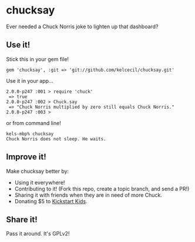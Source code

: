 chucksay
========

Ever needed a Chuck Norris joke to lighten up that dashboard?

Use it!
-------

Stick this in your gem file!

```
gem 'chucksay', :git => 'git://github.com/kelcecil/chucksay.git'
```

Use it in your app...

```
2.0.0-p247 :001 > require 'chuck'
 => true
2.0.0-p247 :002 > Chuck.say
 => "Chuck Norris multiplied by zero still equals Chuck Norris."
2.0.0-p247 :003 >
```

or from command line!

```
kels-mbp% chucksay
Chuck Norris does not sleep. He waits.
```

Improve it!
-----------

Make chucksay better by:

* Using it everywhere!
* Contributing to it! (Fork this repo, create a topic branch, and send a PR!)
* Sharing it with friends when they are in need of more Chuck.
* Donating $5 to [Kickstart Kids](http://www.kick-start.org).

Share it!
---------

Pass it around. It's GPLv2!


